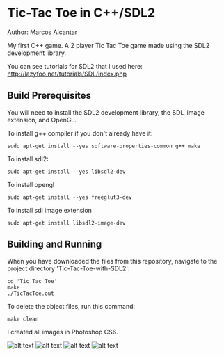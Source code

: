 # Tic-Tac Toe in C++/SDL2
Author: Marcos Alcantar

My first C++ game. 
A 2 player Tic Tac Toe game made using the SDL2 development library.

You can see tutorials for SDL2 that I used here: http://lazyfoo.net/tutorials/SDL/index.php

## Build Prerequisites
You will need to install the SDL2 development library, the SDL_image extension, and OpenGL.

To install g++ compiler if you don't already have it:
```
sudo apt-get install --yes software-properties-common g++ make
```
To install sdl2:
```
sudo apt-get install --yes libsdl2-dev
```
To install opengl
```
sudo apt-get install --yes freeglut3-dev
```
To install sdl image extension
```
sudo apt-get install libsdl2-image-dev
```

## Building and Running
When you have downloaded the files from this repository, navigate to the project directory 'Tic-Tac-Toe-with-SDL2':
```
cd 'Tic Tac Toe'
make
./TicTacToe.out 
```

To delete the object files, run this command:
```
make clean
```

I created all images in Photoshop CS6.

![alt text](https://github.com/marcosa97/Tic-Tac-Toe-C-SDL2/blob/master/Screenshot%20(64).png)
![alt text](https://github.com/marcosa97/Tic-Tac-Toe-C-SDL2/blob/master/Screenshot%20(65).png)
![alt text](https://github.com/marcosa97/Tic-Tac-Toe-C-SDL2/blob/master/Screenshot%20(67).png)
![alt text](https://github.com/marcosa97/Tic-Tac-Toe-C-SDL2/blob/master/Screenshot%20(68).png)
